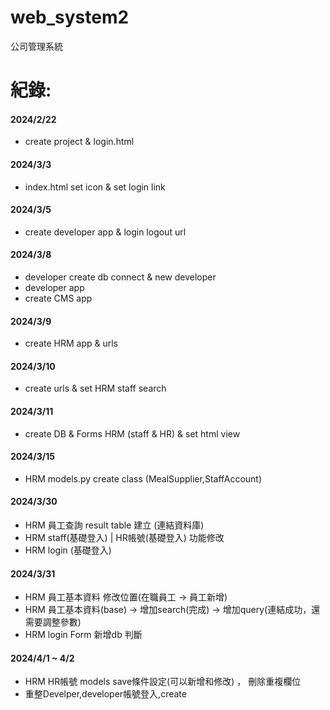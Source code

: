 # web_system2
公司管理系統

紀錄:
======
#### 2024/2/22
* create project & login.html
#### 2024/3/3
* index.html set icon & set login link
#### 2024/3/5
* create developer app & login logout url
#### 2024/3/8
* developer create db connect & new developer
* developer app 
* create CMS app
#### 2024/3/9 
* create HRM app & urls
#### 2024/3/10
* create urls & set HRM staff search
#### 2024/3/11
* create DB & Forms HRM (staff & HR) & set html view 
#### 2024/3/15
* HRM models.py create class (MealSupplier,StaffAccount)

#### 2024/3/30
* HRM 員工查詢 result table 建立 (連結資料庫)
* HRM staff(基礎登入) | HR帳號(基礎登入) 功能修改 
* HRM login (基礎登入)

#### 2024/3/31
* HRM 員工基本資料 修改位置(在職員工 -> 員工新增)
* HRM 員工基本資料(base) -> 增加search(完成) -> 增加query(連結成功，還需要調整參數) 
* HRM login Form 新增db 判斷

#### 2024/4/1 ~ 4/2 
* HRM HR帳號 models save條件設定(可以新增和修改) ， 刪除重複欄位
* 重整Develper,developer帳號登入,create 
